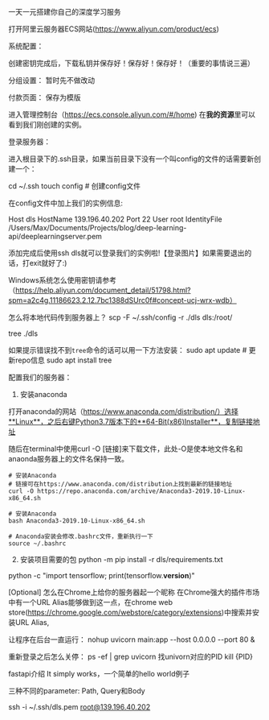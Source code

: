 一天一元搭建你自己的深度学习服务

打开阿里云服务器ECS网站(https://www.aliyun.com/product/ecs)


系统配置：

创建密钥完成后，下载私钥并保存好！保存好！保存好！（重要的事情说三遍）


分组设置：
暂时先不做改动


付款页面：
保存为模版





进入管理控制台（https://ecs.console.aliyun.com/#/home) 在**我的资源**里可以看到我们刚创建的实例。





登录服务器：


进入根目录下的.ssh目录，如果当前目录下没有一个叫config的文件的话需要新创建一个：

cd ~/.ssh
touch config   # 创建config文件

在config文件中加上我们的实例信息:

Host dls
HostName 139.196.40.202
Port 22
User root
IdentityFile /Users/Max/Documents/Projects/blog/deep-learning-api/deeplearningserver.pem


添加完成后使用ssh dls就可以登录我们的实例啦!【登录图片】如果需要退出的话，打exit就好了:)


Windows系统怎么使用密钥请参考（https://help.aliyun.com/document_detail/51798.html?spm=a2c4g.11186623.2.12.7bc1388dSUrc0f#concept-ucj-wrx-wdb）


怎么将本地代码传到服务器上？
scp -F ~/.ssh/config -r ./dls dls:/root/


tree ./dls

如果提示错误找不到`tree`命令的话可以用一下方法安装：
sudo apt update   # 更新repo信息
sudo apt install tree




配置我们的服务器：


1. 安装anaconda

打开anaconda的网站（https://www.anaconda.com/distribution/）选择**Linux**，之后右键Python3.7版本下的**64-Bit(x86)Installer**，复制链接地址

随后在terminal中使用curl -O [链接]来下载文件，此处-O是使本地文件名和anaonda服务器上的文件名保持一致。



```
# 安装Anaconda
# 链接可在https://www.anaconda.com/distribution上找到最新的链接地址
curl -O https://repo.anaconda.com/archive/Anaconda3-2019.10-Linux-x86_64.sh

# 安装Anaconda
bash Anaconda3-2019.10-Linux-x86_64.sh

# Anaconda安装会修改.bashrc文件，重新执行一下
source ~/.bashrc
```


2. 安装项目需要的包
python -m pip install -r dls/requirements.txt

python -c "import tensorflow; print(tensorflow.__version__)"




[Optional] 怎么在Chrome上给你的服务器起一个昵称
在Chrome强大的插件市场中有一个URL Alias能够做到这一点，在chrome web store(https://chrome.google.com/webstore/category/extensions)中搜索并安装URL Alias, 











让程序在后台一直运行：
nohup uvicorn main:app --host 0.0.0.0 --port 80 &

重新登录之后怎么关停：
ps -ef | grep uvicorn 找univorn对应的PID
kill {PID}










fastapi介绍
It simply works，一个简单的hello world例子


三种不同的parameter: Path, Query和Body






ssh -i ~/.ssh/dls.pem root@139.196.40.202